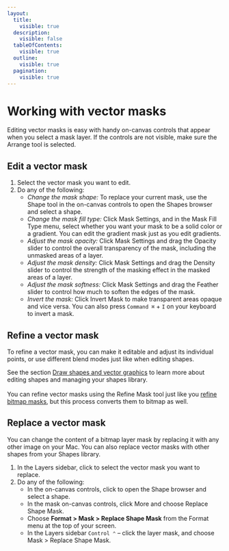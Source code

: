 ```yaml
---
layout:
  title:
    visible: true
  description:
    visible: false
  tableOfContents:
    visible: true
  outline:
    visible: true
  pagination:
    visible: true
---
```


# Working with vector masks

Editing vector masks is easy with handy on-canvas controls that appear when you select a mask layer. If the controls are not visible, make sure the Arrange tool is selected.

## Edit a vector mask

1. Select the vector mask you want to edit.
2. Do any of the following:&#x20;
   * _Change the mask shape:_ To replace your current mask, use the Shape tool in the on-canvas controls to open the Shapes browser and select a shape.
   * _Change the mask fill type:_ Click Mask Settings, and in the Mask Fill Type menu, select whether you want your mask to be a solid color or a gradient. You can edit the gradient mask just as you edit gradients.
   * _Adjust the mask opacity:_ Click Mask Settings and drag the Opacity slider to control the overall transparency of the mask, including the unmasked areas of a layer.
   * _Adjust the mask density:_ Click Mask Settings and drag the Density slider to control the strength of the masking effect in the masked areas of a layer.
   * _Adjust the mask softness:_ Click Mask Settings and drag the Feather slider to control how much to soften the edges of the mask.
   * _Invert the mask:_ Click Invert Mask to make transparent areas opaque and vice versa. You can also press `Command ⌘` + `I` on your keyboard to invert a mask.

## **Refine a vector mask**

To refine a vector mask, you can make it editable and adjust its individual points, or use different blend modes just like when editing shapes.

See the section [Draw shapes and vector graphics](../draw-shapes-and-vector-graphics/) to learn more about editing shapes and managing your shapes library.\
\
You can refine vector masks using the Refine Mask tool just like you [refine bitmap masks](working-with-bitmap-masks.md#refine-a-bitmap-mask), but this process converts them to bitmap as well.

## **Replace a vector mask**

You can change the content of a bitmap layer mask by replacing it with any other image on your Mac. You can also replace vector masks with other shapes from your Shapes library.

1. In the Layers sidebar, click to select the vector mask you want to replace.
2. Do any of the following:
   * In the on-canvas controls, click to open the Shape browser and select a shape.
   * In the mask on-canvas controls, click More and choose Replace Shape Mask.
   * Choose **Format > Mask > Replace Shape Mask** from the Format menu at the top of your screen.
   * In the Layers sidebar `Control ⌃` – click the layer mask, and choose Mask > Replace Shape Mask.
